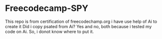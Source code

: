 # Freecodecamp-SPY

This repo is from certification of freecodechamp.org
i have use help of Ai to create it
Did i copy psated from Ai?
Yes and no, both because i tested my code on Ai. So, i donot know where to put it.
